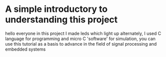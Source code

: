  # A simple introductory to understanding this project
hello everyone in this project I made leds which light up alternately, I used C language for programming 
and micro C 'software' for simulation, you can use this tutorial 
as a basis to advance in the field of signal processing and embedded systems